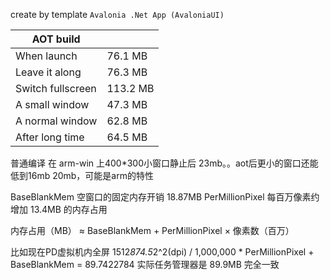 ﻿create by template `Avalonia .Net App (AvaloniaUI)`

| AOT build |  |
| --- | --- |
| When launch | 76.1 MB |
| Leave it along | 76.3 MB | 
| Switch fullscreen | 113.2 MB | 
| A small window | 47.3 MB | 
| A normal window | 62.8 MB | 
| After long time | 64.5 MB | 


普通编译 在 arm-win 上400*300小窗口静止后 23mb。。aot后更小的窗口还能低到16mb 20mb，可能是arm的特性

BaseBlankMem 空窗口的固定内存开销 18.87MB
PerMillionPixel 每百万像素约增加 13.4MB 的内存占用

内存占用（MB） ≈ BaseBlankMem + PerMillionPixel × 像素数（百万）

比如现在PD虚拟机内全屏 1512*874.5*2^2(dpi) / 1,000,000 * PerMillionPixel + BaseBlankMem = 89.7422784
实际任务管理器是 89.9MB 完全一致
